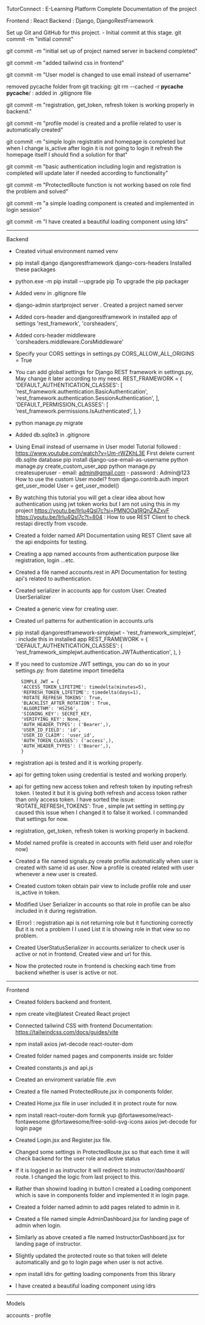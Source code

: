 TutorConnect : E-Learning Platform Complete Documentation of the project

Frontend : React
Backend  : Django, DjangoRestFramework

Set up Git and GitHub for this project.
    - Initial commit at this stage.
        git commit -m "initial commit"

git commit -m "initial set up of project named server in backend completed"

git commit -m "added tailwind css in frontend"

git commit -m "User model is changed to use email instead of username"

removed pycache folder from git tracking: git rm --cached -r __pycache__
__pycache__/ : added in .gitignore file

git commit -m "registration, get_token, refresh token is working properly in backend."

git commit -m "profile model is created and a profile related to user is automatically created"

git commit -m "simple login registratin and homepage is completed but when I change is_active after login it is not going to login it refresh the homepage itself I should find a solution for that"

git commit -m "basic authentication including login and registration is completed will update later if needed according to functionality"

git commit -m "ProtectedRoute function is not working based on role find the problem and solved"

git commit -m "a simple loading component is created and implemented in login session"

git commit -m "I have created a beautiful loading component using ldrs"

___________________________________________________________________________________________________
    

Backend

- Created virtual environment named venv

- pip install django djangorestframework django-cors-headers
        Installed these packages

- python.exe -m pip install --upgrade pip
        To upgrade the pip packager

- Added venv in .gitignore file

- django-admin startproject server .
        Created a project named server

- Added cors-header and djangorestframework in installed app of settings
        'rest_framework',
        'corsheaders',

- Added cors-header middleware
        'corsheaders.middleware.CorsMiddleware'

- Specify your CORS settings in settings.py 
        CORS_ALLOW_ALL_ORIGINS = True

- You can add global settings for Django REST framework in settings.py, May change it later according to my need.
        REST_FRAMEWORK = {
            'DEFAULT_AUTHENTICATION_CLASSES': [
            'rest_framework.authentication.BasicAuthentication',
            'rest_framework.authentication.SessionAuthentication',
        ],
            'DEFAULT_PERMISSION_CLASSES': [
            'rest_framework.permissions.IsAuthenticated',
            ],
        }

- python manage.py migrate

- Added db.sqlite3 in .gitignore

- Using Email instead of username in User model
        Tutorial followed : https://www.youtube.com/watch?v=Um-rWZKhL3E
        First delete current  db.sqlite database
        pip install django-use-email-as-username
        python manage.py create_custom_user_app
        python manage.py createsuperuser
                - email: admin@gmail.com
                - password : Admin@123
        How to use the custom User model?
                from django.contrib.auth import get_user_model
                User = get_user_model()
        

- By watching this tutorial you will get a clear idea about how authentication using jwt token works but I am not using this in my project
        https://youtu.be/llrIu4Qsl7c?si=PMNOOa1RQnZAZxvF
        https://youtu.be/llrIu4Qsl7c?t=804 : How to use REST Client to check restapi directly from vscode.

- Created a folder named API Documentation using REST Client save all the api endpoints for testing.

- Creating a app named accounts from authentication purpose like registration, login ...etc.

- Created a file named accounts.rest in API Documentation for testing api's related to authentication.

- Created serializer in accounts app for custom User.
        Created UserSerializer

- Created a generic view for creating user.

- Created url patterns for authentication in accounts.urls

- pip install djangorestframework-simplejwt
        - 'rest_framework_simplejwt', : include this in installed app
        REST_FRAMEWORK = {
                'DEFAULT_AUTHENTICATION_CLASSES': (
                'rest_framework_simplejwt.authentication.JWTAuthentication',
                ),
        }

- If you need to customize JWT settings, you can do so in your settings.py:
        from datetime import timedelta

        SIMPLE_JWT = {
        'ACCESS_TOKEN_LIFETIME': timedelta(minutes=5),
        'REFRESH_TOKEN_LIFETIME': timedelta(days=1),
        'ROTATE_REFRESH_TOKENS': True,
        'BLACKLIST_AFTER_ROTATION': True,
        'ALGORITHM': 'HS256',
        'SIGNING_KEY': SECRET_KEY,
        'VERIFYING_KEY': None,
        'AUTH_HEADER_TYPES': ('Bearer',),
        'USER_ID_FIELD': 'id',
        'USER_ID_CLAIM': 'user_id',
        'AUTH_TOKEN_CLASSES': ('access',),
        'AUTH_HEADER_TYPES': ('Bearer',),
        }

- registration api is tested and it is working properly.

- api for getting token using credential is tested and working properly.

- api for getting new access token and refresh token by inputing refresh token.
        I tested it but it is giving both refresh and access token rather than only access token.
        I have sorted the issue:
                'ROTATE_REFRESH_TOKENS': True , simple jwt setting in setting.py caused this issue when I changed it to false it worked. I commanded that settings for now.

- registration, get_token, refresh token is working properly in backend.

- Model named profile is created in accounts with field user and role(for now)

- Created a file named signals.py create profile automatically when user is created with same id as user.
        Now a profile is created related with user whenever a new user is created.

- Created custom token obtain pair view to include profile role and user is_active in token.

- Modified User Serializer in accounts so that role in profile can be also included in it during registration.

- (Error) : registration api is not returning role but it functioning correctly
        But it is not a problem I I used List it is showing role in that view so no problem.

- Created UserStatusSerializer in accounts.serializer to check user is active or not in frontend.
        Created view and url for this.

- Now the protected route in frontend is checking each time from backend whether is user is active or not.


___________________________________________________________________________________________________

Frontend

- Created folders backend and frontent. 

- npm create vite@latest
        Created React project

- Connected tailwind CSS with frontend
        Documentation: https://tailwindcss.com/docs/guides/vite

- npm install axios jwt-decode react-router-dom

- Created folder named pages and components inside src folder

- Created constants.js and api.js

- Created an enviroment variable file .evn

- Created a file named ProtectedRoute.jsx in components folder.

- Created Home.jsx file in user included it in protect route for now.

- npm install react-router-dom formik yup @fortawesome/react-fontawesome @fortawesome/free-solid-svg-icons axios jwt-decode
        for login page

- Created Login.jsx and Register.jsx file.

- Changed some settings in ProtectedRoute.jsx so that each time it will check backend for the user role and active status

- If it is logged in as instructor it will redirect to instructor/dashboard/ route. I changed the logic from last project to this.

- Rather than showind loading in button I created a Loading component which is save in components folder and implemented it in login page.

- Created a folder named admin to add pages related to admin in it.

- Created a file named simple AdminDashboard.jsx for landing page of admin when login.

- Similarly as above created a file named InstructorDashboard.jsx for landing page of instructor.

- Slightly updated the protected route so that token will delete automatically and go to login page when user is not active.

- npm install ldrs
        for getting loading components from this library

- I have created a beautiful loading component using ldrs


___________________________________________________________________________________________________

Models

accounts
    - profile


